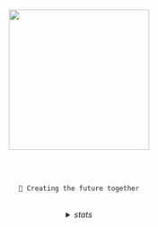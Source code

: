<div align="center">

<br /><br /><br />

<img src="https://github.com/user-attachments/assets/d04152b4-2296-4907-9a87-9996fb4174ef" width="250px" align="center" />

<br /><br />

```🍁 Creating the future together```

<br />

<details>
<summary><i>stats</i></summary>
<br/><br/>
<img src="https://pretty-profile.vercel.app/api/github-stats?username=Nighty3098&theme=simple&show=stars,followers,issues,closedPRs,commits&hide_avatar=true" width="90%" />
<br /><br/>
<img src="https://pretty-profile.vercel.app/api/github-stats?username=Nighty3098&theme=simple&langs=true" width="90%" />
<br/><br/>
</details>

</div>
